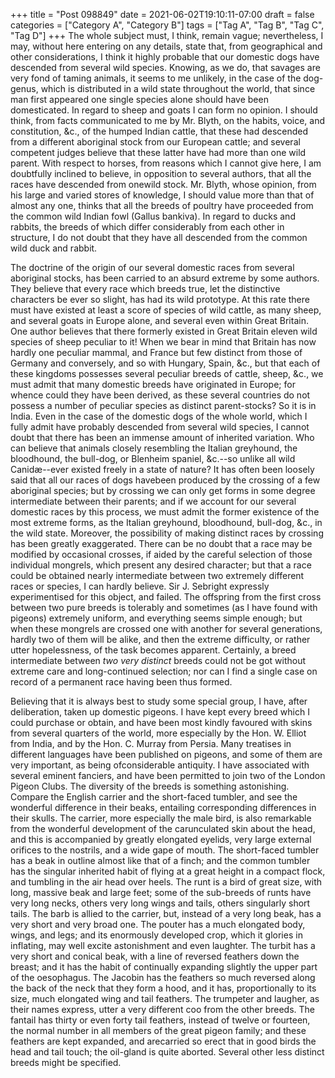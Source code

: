 +++
title = "Post 098849"
date = 2021-06-02T19:10:11-07:00
draft = false
categories = ["Category A", "Category B"]
tags = ["Tag A", "Tag B", "Tag C", "Tag D"]
+++
The whole subject must, I think, remain vague; nevertheless, I may, without here entering on any details, state that, from geographical and other considerations, I think it highly probable that our domestic dogs have descended from several wild species. Knowing, as we do, that savages are very fond of taming animals, it seems to me unlikely, in the case of the dog-genus, which is distributed in a wild state throughout the world, that since man first appeared one single species alone should have been domesticated. In regard to sheep and goats I can form no opinion. I should think, from facts communicated to me by Mr. Blyth, on the habits, voice, and constitution, &c., of the humped Indian cattle, that these had descended from a different aboriginal stock from our European cattle; and several competent judges believe that these latter have had more than one wild parent. With respect to horses, from reasons which I cannot give here, I am doubtfully inclined to believe, in opposition to several authors, that all the races have descended from onewild stock. Mr. Blyth, whose opinion, from his large and varied stores of knowledge, I should value more than that of almost any one, thinks that all the breeds of poultry have proceeded from the common wild Indian fowl (Gallus bankiva). In regard to ducks and rabbits, the breeds of which differ considerably from each other in structure, I do not doubt that they have all descended from the common wild duck and rabbit.

The doctrine of the origin of our several domestic races from several aboriginal stocks, has been carried to an absurd extreme by some authors. They believe that every race which breeds true, let the distinctive characters be ever so slight, has had its wild prototype. At this rate there must have existed at least a score of species of wild cattle, as many sheep, and several goats in Europe alone, and several even within Great Britain. One author believes that there formerly existed in Great Britain eleven wild species of sheep peculiar to it! When we bear in mind that Britain has now hardly one peculiar mammal, and France but few distinct from those of Germany and conversely, and so with Hungary, Spain, &c., but that each of these kingdoms possesses several peculiar breeds of cattle, sheep, &c., we must admit that many domestic breeds have originated in Europe; for whence could they have been derived, as these several countries do not possess a number of peculiar species as distinct parent-stocks? So it is in India. Even in the case of the domestic dogs of the whole world, which I fully admit have probably descended from several wild species, I cannot doubt that there has been an immense amount of inherited variation. Who can believe that animals closely resembling the Italian greyhound, the bloodhound, the bull-dog, or Blenheim spaniel, &c.--so unlike all wild Canidæ--ever existed freely in a state of nature? It has often been loosely said that all our races of dogs havebeen produced by the crossing of a few aboriginal species; but by crossing we can only get forms in some degree intermediate between their parents; and if we account for our several domestic races by this process, we must admit the former existence of the most extreme forms, as the Italian greyhound, bloodhound, bull-dog, &c., in the wild state. Moreover, the possibility of making distinct races by crossing has been greatly exaggerated. There can be no doubt that a race may be modified by occasional crosses, if aided by the careful selection of those individual mongrels, which present any desired character; but that a race could be obtained nearly intermediate between two extremely different races or species, I can hardly believe. Sir J. Sebright expressly experimentised for this object, and failed. The offspring from the first cross between two pure breeds is tolerably and sometimes (as I have found with pigeons) extremely uniform, and everything seems simple enough; but when these mongrels are crossed one with another for several generations, hardly two of them will be alike, and then the extreme difficulty, or rather utter hopelessness, of the task becomes apparent. Certainly, a breed intermediate between _two very distinct_ breeds could not be got without extreme care and long-continued selection; nor can I find a single case on record of a permanent race having been thus formed.

Believing that it is always best to study some special group, I have, after deliberation, taken up domestic pigeons. I have kept every breed which I could purchase or obtain, and have been most kindly favoured with skins from several quarters of the world, more especially by the Hon. W. Elliot from India, and by the Hon. C. Murray from Persia. Many treatises in different languages have been published on pigeons, and some of them are very important, as being ofconsiderable antiquity. I have associated with several eminent fanciers, and have been permitted to join two of the London Pigeon Clubs. The diversity of the breeds is something astonishing. Compare the English carrier and the short-faced tumbler, and see the wonderful difference in their beaks, entailing corresponding differences in their skulls. The carrier, more especially the male bird, is also remarkable from the wonderful development of the carunculated skin about the head, and this is accompanied by greatly elongated eyelids, very large external orifices to the nostrils, and a wide gape of mouth. The short-faced tumbler has a beak in outline almost like that of a finch; and the common tumbler has the singular inherited habit of flying at a great height in a compact flock, and tumbling in the air head over heels. The runt is a bird of great size, with long, massive beak and large feet; some of the sub-breeds of runts have very long necks, others very long wings and tails, others singularly short tails. The barb is allied to the carrier, but, instead of a very long beak, has a very short and very broad one. The pouter has a much elongated body, wings, and legs; and its enormously developed crop, which it glories in inflating, may well excite astonishment and even laughter. The turbit has a very short and conical beak, with a line of reversed feathers down the breast; and it has the habit of continually expanding slightly the upper part of the oesophagus. The Jacobin has the feathers so much reversed along the back of the neck that they form a hood, and it has, proportionally to its size, much elongated wing and tail feathers. The trumpeter and laugher, as their names express, utter a very different coo from the other breeds. The fantail has thirty or even forty tail feathers, instead of twelve or fourteen, the normal number in all members of the great pigeon family; and these feathers are kept expanded, and arecarried so erect that in good birds the head and tail touch; the oil-gland is quite aborted. Several other less distinct breeds might be specified.
